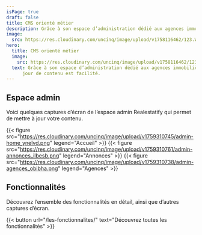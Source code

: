 ```yaml
---
isPage: true
draft: false
title: CMS orienté métier
description: Grâce à son espace d’administration dédié aux agences immobilières, la mise à jour de contenu est facilité.
image:
  src: https://res.cloudinary.com/uncinq/image/upload/v1758116462/123.Website-builder_phc3b0.svg
hero:
  title: CMS orienté métier
  image:
    src: https://res.cloudinary.com/uncinq/image/upload/v1758116462/123.Website-builder_phc3b0.svg
  text: Grâce à son espace d’administration dédié aux agences immobilières, la mise à
      jour de contenu est facilité.
---
```


## Espace admin
Voici quelques captures d’écran de l’espace admin Realestatify qui permet de mettre à jour votre contenu.

{{< figure src="https://res.cloudinary.com/uncinq/image/upload/v1759310745/admin-home_ynelvd.png" legend="Accueil" >}}
{{< figure src="https://res.cloudinary.com/uncinq/image/upload/v1759310761/admin-annonces_ilbesb.png" legend="Annonces" >}}
{{< figure src="https://res.cloudinary.com/uncinq/image/upload/v1759310738/admin-agences_obibha.png" legend="Agences" >}}

## Fonctionnalités
Découvrez l’ensemble des fonctionnalités en détail, ainsi que d’autres captures d’écran.

{{< button url="/les-fonctionnalites/" text="Découvrez toutes les fonctionnalités" >}}
